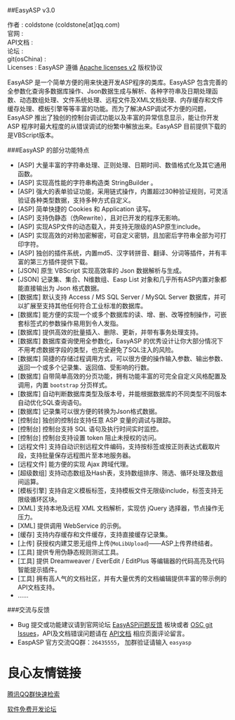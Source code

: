##EasyASP v3.0

作者 : coldstone (coldstone[at]qq.com)   
官网 :     
API文档 :     
论坛 :     
git(osChina) :     
Licenses : EasyASP 遵循 [Apache licenses v2](http://zh.wikipedia.org/zh-cn/Apache%E8%AE%B8%E5%8F%AF%E8%AF%81) 版权协议   
   
EasyASP 是一个简单方便的用来快速开发ASP程序的类库。EasyASP 包含完善的全参数化查询多数据库操作、Json数据生成与解析、各种字符串及日期处理函数、动态数组处理、文件系统处理、远程文件及XML文档处理、内存缓存和文件缓存处理、模板引擎等等丰富的功能。而为了解决ASP调试不方便的问题，EasyASP 推出了独创的控制台调试功能以及丰富的异常信息显示，能让你开发 ASP 程序时最大程度的从错误调试的纷繁中解放出来。EasyASP 目前提供下载的是VBScript版本。


###EasyASP 的部分功能特点
* [ASP] 大量丰富的字符串处理、正则处理、日期时间、数值格式化及其它通用函数。
* [ASP] 实现高性能的字符串构造类 StringBuilder 。
* [ASP] 强大的表单验证功能，采用链式操作，内置超过30种验证规则，可灵活验证各种类型数据，支持多种方式自定义。
* [ASP] 简单快捷的 Cookies 和 Application 读写。
* [ASP] 支持伪静态（伪Rewrite），且对已开发的程序无影响。
* [ASP] 实现ASP文件的动态载入，并支持无限级的ASP原生include。
* [ASP] 实现高效的对称加密解密，可自定义密钥，且加密后字符串全部为可打印字符。
* [ASP] 独创的插件系统，内置md5、汉字转拼音、翻译、分词等插件，并有丰富的第三方插件提供下载。
* [JSON] 原生 VBScript 实现高效率的 Json 数据解析与生成。
* [JSON] 记录集、集合、N维数组、Easp List 对象和几乎所有ASP内置对象都能直接输出为 Json 格式数据。
* [数据库] 默认支持 Access / MS SQL Server / MySQL Server 数据库，并可以扩展至支持其他任何符合工业标准的数据库。
* [数据库] 能方便的实现一个或多个数据库的读、增、删、改等控制操作，可嵌套标签式的参数操作易用到令人发指。
* [数据库] 提供高效的批量插入、删除、更新，并带有事务处理支持。
* [数据库] 数据库查询使用全参数化，EasyASP 的优秀设计让你大部分情况下不用考虑数据字段的类型，也完全避免了SQL注入的风险。
* [数据库] 简捷的存储过程调用方式，可以很方便的操作输入参数、输出参数、返回一个或多个记录集、返回值、受影响的行数。
* [数据库] 自带简单高效的分页功能，拥有功能丰富的可完全自定义风格配置及调用，内置 `bootstrap` 分页样式。
* [数据库] 自动判断数据库类型及版本号，并能根据数据库的不同类型不同版本自动优化SQL查询语句。
* [数据库] 记录集可以很方便的转换为Json格式数据。
* [控制台] 独创的控制台支持任意 ASP 变量的调试与跟踪。
* [控制台] 控制台支持 SQL 语句及执行时间实时监控。
* [控制台] 控制台支持设置 token 阻止未授权的访问。
* [远程文件] 支持自动识别远程文件编码，支持按标签或按正则表达式截取片段，支持批量保存远程图片至本地服务器。
* [远程文件] 能方便的实现 Ajax 跨域代理。
* [超级数组] 支持动态数组及Hash表，支持数组排序、筛选、循环处理及数组间运算。
* [模板引擎] 支持自定义模板标签，支持模板文件无限级include，标签支持无限级循环区块。
* [XML] 支持本地及远程 XML 文档解析，实现仿 jQuery 选择器，节点操作无压力。
* [XML] 提供调用 WebService 的示例。
* [缓存] 支持内存缓存和文件缓存，支持直接缓存记录集。
* [上传] 获授权内建艾恩无组件上传(`MoLibUpload`)——ASP上传界终结者。
* [工具] 提供专用伪静态规则测试工具。
* [工具] 提供 Dreamweaver / EverEdit / EditPlus 等编辑器的代码高亮及代码智能提示插件。
* [工具] 拥有高人气的文档社区，并有大量优秀的文档编辑提供丰富的带示例的API文档支持。
* ……

###交流与反馈
* Bug 提交或功能建议请到官网论坛 [EasyASP问题反馈](http://bbs.easyasp.cn/forum-issue-1.html) 板块或者 [OSC git Issues](http://git.oschina.net/coldstone/easyasp/issues)，API及文档错误问题请在 [API文档](http://www.easyasp.cn/api) 相应页面评论留言。
* EaspASP 官方交流QQ群：`26435555`， 加群验证请输入 `easyasp` 

 # 良心友情链接

[腾讯QQ群快速检索](http://u.720life.cn/s/8cf73f7c)

[软件免费开发论坛](http://u.720life.cn/s/bbb01dc0)